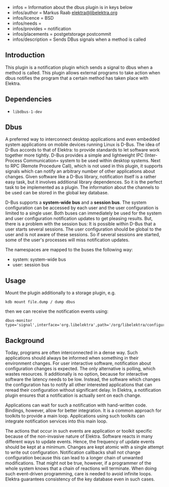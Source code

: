 - infos = Information about the dbus plugin is in keys below
- infos/author = Markus Raab <elektra@libelektra.org>
- infos/licence = BSD
- infos/needs =
- infos/provides = notification
- infos/placements = postgetstorage postcommit
- infos/description = Sends DBus signals when a method is called

## Introduction ##

This plugin is a notification plugin which sends a signal to dbus when a
method is called. This plugin allows external programs to take action
when dbus notifies the program that a certain method has taken place
with Elektra.


## Dependencies ##

- `libdbus-1-dev`

## Dbus

A preferred way to interconnect desktop applications and even
embedded system applications on mobile devices running Linux is
D-Bus.  The idea of D-Bus accords to that of
Elektra: to provide standards to let software work together more tightly.
D-Bus provides a simple and lightweight IPC (Inter-Process
Communication= system to be used within desktop systems.  Next to
RPC (Remote Procedure Call), which is not used in this plugin,
it supports signals which can notify an arbitrary number of
other applications about changes.  Given software like a D-Bus library,
notification itself is a rather easy task, but it involves additional
library dependences.  So it is the perfect task to be implemented as
a plugin.  The information about the channels to be used can be stored
in the global key database.

D-Bus supports a **system-wide bus** and a **session bus**.
The system configuration can be accessed by each user and the user
configuration is limited to a single user. Both buses can immediately
be used for the system and user configuration notification updates to
get pleasing results.  But, there is a problem with the session bus:
It is possible within D-Bus that a user starts several sessions. The
user configuration should be global to the user and is not aware of
these sessions.  So if several sessions are started, some of the user's
processes will miss notification updates.

The namespaces are mapped to the buses the following way:

- system: system-wide bus
- user: session bus

## Usage ##

Mount the plugin additionally to a storage plugin, e.g.

	kdb mount file.dump / dump dbus

then we can receive the notification events using:

	dbus-monitor type='signal',interface='org.libelektra',path='/org/libelektra/configuration'

## Background

Today, programs are often interconnected in a dense way.  Such
applications should always be informed when something in their
environment changes.  For user interactive software, notification about
configuration changes is expected.  The only alternative is polling, which
wastes resources.  It additionally is no option, because for interactive
software the latency needs to be low.  Instead, the software which changes
the configuration has to notify all other interested applications that
can reread their configuration without significant delay.  In Elektra,
a notification plugin ensures that a notification is actually sent on
each change.

Applications can wait for such a notification with hand-written code.
Bindings, however, allow for better integration.  It is a common approach
for toolkits to provide a main loop.  Applications using such toolkits
can integrate notification services into this main loop.

The actions that occur in such events are application or toolkit specific
because of the non-invasive nature of Elektra.  Software reacts in many
different ways to update events.  Hence, the frequency of update events
should be kept at a minimum.  Changes are kept atomic with a single
attempt to write out configuration.  Notification callbacks shall
not change configuration because this can lead to a longer chain of
unwanted modifications.  That might not be true, however, if a programmer
of the whole system knows that a chain of reactions will terminate.
When doing such event-driven programming, care is needed to avoid
infinite loops.  Elektra guarantees consistency of the key database even
in such cases.

